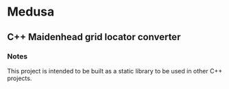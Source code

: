 # Medusa

## C++ Maidenhead grid locator converter

### Notes

This project is intended to be built as a static library to be used in other C++ projects.

